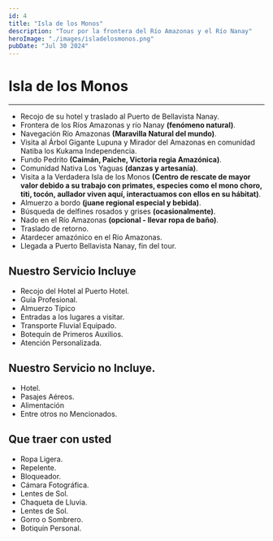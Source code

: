 ```yaml
---
id: 4
title: "Isla de los Monos"
description: "Tour por la frontera del Río Amazonas y el Río Nanay"
heroImage: "./images/isladelosmonos.png"
pubDate: "Jul 30 2024"
---
```


# Isla de los Monos

---

- Recojo de su hotel y traslado al Puerto de Bellavista Nanay.
- Frontera de los Ríos Amazonas y río Nanay **(fenómeno natural)**.
- Navegación Río Amazonas **(Maravilla Natural del mundo)**.
- Visita al Árbol Gigante Lupuna y Mirador del Amazonas en comunidad Natiba los Kukama Independencia.
- Fundo Pedrito **(Caimán, Paiche, Victoria regia Amazónica)**.
- Comunidad Nativa Los Yaguas **(danzas y artesanía)**.
- Visita a la Verdadera Isla de los Monos **(Centro de rescate de mayor valor debido a su trabajo con primates, especies como el mono choro, titi, tocón, aullador viven aquí, interactuamos con ellos en su hábitat)**.
- Almuerzo a bordo **(juane regional especial y bebida)**.
- Búsqueda de delfines rosados y grises **(ocasionalmente)**.
- Nado en el Río Amazonas **(opcional - llevar ropa de baño)**.
- Traslado de retorno.
- Atardecer amazónico en el Río Amazonas.
- Llegada a Puerto Bellavista Nanay, fin del tour.

## Nuestro Servicio Incluye

- Recojo del Hotel al Puerto Hotel.
- Guía Profesional.
- Almuerzo Típico
- Entradas a los lugares a visitar.
- Transporte Fluvial Equipado.
- Botequín de Primeros Auxilios.
- Atención Personalizada.

## Nuestro Servicio no Incluye.

- Hotel.
- Pasajes Aéreos.
- Alimentación
- Entre otros no Mencionados.

## Que traer con usted

- Ropa Ligera.
- Repelente.
- Bloqueador.
- Cámara Fotográfica.
- Lentes de Sol.
- Chaqueta de Lluvia.
- Lentes de Sol.
- Gorro o Sombrero.
- Botiquín Personal.
